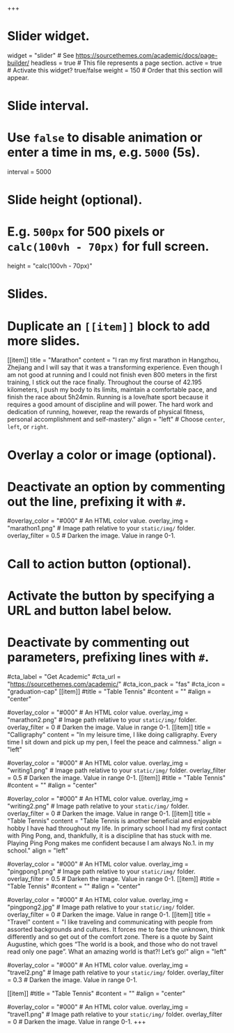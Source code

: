 +++
# Slider widget.
widget = "slider"  # See https://sourcethemes.com/academic/docs/page-builder/
headless = true  # This file represents a page section.
active = true  # Activate this widget? true/false
weight = 150  # Order that this section will appear.

# Slide interval.
# Use `false` to disable animation or enter a time in ms, e.g. `5000` (5s).
interval = 5000

# Slide height (optional).
# E.g. `500px` for 500 pixels or `calc(100vh - 70px)` for full screen.
height = "calc(100vh - 70px)"

# Slides.
# Duplicate an `[[item]]` block to add more slides.
[[item]]
  title = "Marathon"
  content = "I ran my first marathon in Hangzhou, Zhejiang and I will say that it was a transforming experience. Even though I am not good at running and I could not finish even 800 meters in the first training, I stick out the race finally. Throughout the course of 42.195 kilometers, I push my body to its limits, maintain a comfortable pace, and finish the race about 5h24min. Running is a love/hate sport because it requires a good amount of discipline and will power. The hard work and dedication of running, however, reap the rewards of physical fitness, personal accomplishment and self-mastery."
  align = "left"  # Choose `center`, `left`, or `right`.

  # Overlay a color or image (optional).
  #   Deactivate an option by commenting out the line, prefixing it with `#`.
  #overlay_color = "#000"  # An HTML color value.
  overlay_img = "marathon1.png"  # Image path relative to your `static/img/` folder.
  overlay_filter = 0.5  # Darken the image. Value in range 0-1.

  # Call to action button (optional).
  #   Activate the button by specifying a URL and button label below.
  #   Deactivate by commenting out parameters, prefixing lines with `#`.
  #cta_label = "Get Academic"
  #cta_url = "https://sourcethemes.com/academic/"
  #cta_icon_pack = "fas"
  #cta_icon = "graduation-cap"
[[item]]
  #title = "Table Tennis"
  #content = ""
  #align = "center"

  #overlay_color = "#000"  # An HTML color value.
  overlay_img = "marathon2.png"  # Image path relative to your `static/img/` folder.
  overlay_filter = 0  # Darken the image. Value in range 0-1.
[[item]]
  title = "Calligraphy"
  content = "In my leisure time, I like doing calligraphy. Every time I sit down and pick up my pen, I feel the peace and calmness."
  align = "left"

  #overlay_color = "#000"  # An HTML color value.
  overlay_img = "writing1.png"  # Image path relative to your `static/img/` folder.
  overlay_filter = 0.5  # Darken the image. Value in range 0-1.
[[item]]
  #title = "Table Tennis"
  #content = ""
  #align = "center"

  #overlay_color = "#000"  # An HTML color value.
  overlay_img = "writing2.png"  # Image path relative to your `static/img/` folder.
  overlay_filter = 0  # Darken the image. Value in range 0-1.
[[item]]
  title = "Table Tennis"
  content = "Table Tennis is another beneficial and enjoyable hobby I have had throughout my life. In primary school I had my first contact with Ping Pong, and, thankfully, it is a discipline that has stuck with me. Playing Ping Pong makes me confident because I am always No.1. in my school."
  align = "left"

  #overlay_color = "#000"  # An HTML color value.
  overlay_img = "pingpong1.png"  # Image path relative to your `static/img/` folder.
  overlay_filter = 0.5  # Darken the image. Value in range 0-1.
[[item]]
  #title = "Table Tennis"
  #content = ""
  #align = "center"

  #overlay_color = "#000"  # An HTML color value.
  overlay_img = "pingpong2.jpg"  # Image path relative to your `static/img/` folder.
  overlay_filter = 0  # Darken the image. Value in range 0-1.
[[item]]
  title = "Travel"
  content = "I like traveling and communicating with people from assorted backgrounds and cultures. It forces me to face the unknown, think differently and so get out of the comfort zone. There is a quote by Saint Augustine, which goes “The world is a book, and those who do not travel read only one page”. What an amazing world is that?! Let’s go!"
  align = "left"

  #overlay_color = "#000"  # An HTML color value.
  overlay_img = "travel2.png"  # Image path relative to your `static/img/` folder.
  overlay_filter = 0.3  # Darken the image. Value in range 0-1.

[[item]]
  #title = "Table Tennis"
  #content = ""
  #align = "center"

  #overlay_color = "#000"  # An HTML color value.
  overlay_img = "travel1.png"  # Image path relative to your `static/img/` folder.
  overlay_filter = 0  # Darken the image. Value in range 0-1.
+++
